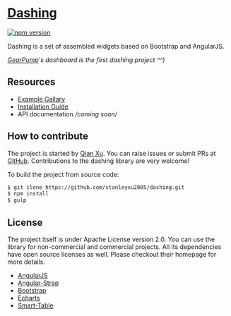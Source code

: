 # [Dashing](https://github.com/stanleyxu2005/dashing)

[![npm version](https://badge.fury.io/js/dashing.svg)](http://badge.fury.io/js/dashing) 

Dashing is a set of assembled widgets based on Bootstrap and AngularJS. 

*[GearPump](https://github.com/gearpump/gearpump)'s dashboard is the first dashing project ^^)*

## Resources

* [Example Gallary](http://mmjd.com/dashing/examples)
* [Installation Guide](https://github.com/stanleyxu2005/dashing/blob/master/INSTALL.md)
* API documentation */coming soon/*

## How to contribute

The project is started by [Qian Xu](http://mmjd.com/). You can raise issues or submit PRs at [GitHub](https://github.com/stanleyxu2005/dashing). Contributions to the dashing library are very welcome!

To build the project from source code:

``` bash
$ git clone https://github.com/stanleyxu2005/dashing.git
$ npm install
$ gulp
```

## License

The project itself is under Apache License version 2.0. You can use the library for non-commercial and commercial projects. All its dependencies have open source licenses as well. Please checkout their homepage for more details.

+ [AngularJS](http://angularjs.org)
+ [Angular-Strap](http://mgcrea.github.io/angular-strap)
+ [Bootstrap](http://getbootstrap.com)
+ [Echarts](http://echarts.baidu.com/)
+ [Smart-Table](http://lorenzofox3.github.io/smart-table-website/)
